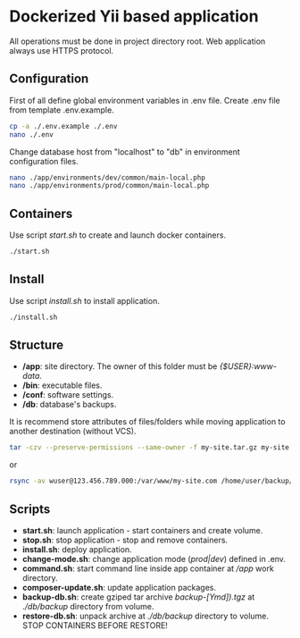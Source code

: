 # Dockerized Yii based application

All operations must be done in project directory root.
Web application always use HTTPS protocol.

## Configuration

First of all define global environment variables in .env file.
Create .env file from template .env.example.

```bash
cp -a ./.env.example ./.env
nano ./.env
```

Change database host from "localhost" to "db" in
environment configuration files.

```bash
nano ./app/environments/dev/common/main-local.php
nano ./app/environments/prod/common/main-local.php
```

## Containers

Use script *start.sh* to create and launch docker containers.

```bash
./start.sh
```

## Install

Use script *install.sh* to install application.

```bash
./install.sh
```

## Structure

- **/app**: site directory. The owner of this folder must be *{$USER}:www-data*.
- **/bin**: executable files.
- **/conf**: software settings.
- **/db**: database\'s backups.

It is recommend store attributes of files/folders
while moving application to another destination (without VCS).

```bash
tar -czv --preserve-permissions --same-owner -f my-site.tar.gz my-site.com/
```

or

```bash
rsync -av wuser@123.456.789.000:/var/www/my-site.com /home/user/backup/
```

## Scripts

- **start.sh**: launch application - start containers and create volume.
- **stop.sh**: stop application - stop and remove containers.
- **install.sh**: deploy application.
- **change-mode.sh**: change application mode (*prod|dev*) defined in .env.
- **command.sh**: start command line inside app container at */app* work directory.
- **composer-update.sh**: update application packages.
- **backup-db.sh**: create gziped tar archive *backup-\[Ymd\]).tgz* at *./db/backup* directory from volume.
- **restore-db.sh**: unpack archive at *./db/backup* directory to volume.
STOP CONTAINERS BEFORE RESTORE!
